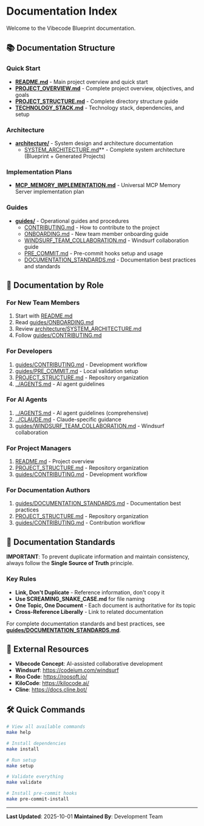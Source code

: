 # Documentation Index

Welcome to the Vibecode Blueprint documentation.

## 📚 Documentation Structure

### Quick Start

- **[README.md](../README.md)** - Main project overview and quick start
- **[PROJECT_OVERVIEW.md](PROJECT_OVERVIEW.md)** - Complete project overview, objectives, and goals
- **[PROJECT_STRUCTURE.md](PROJECT_STRUCTURE.md)** - Complete directory structure guide
- **[TECHNOLOGY_STACK.md](TECHNOLOGY_STACK.md)** - Technology stack, dependencies, and setup

### Architecture

- **[architecture/](architecture/)** - System design and architecture documentation
  - [SYSTEM_ARCHITECTURE.md](architecture/SYSTEM_ARCHITECTURE.md)** - Complete system architecture (Blueprint + Generated Projects)

### Implementation Plans

- **[MCP_MEMORY_IMPLEMENTATION.md](MCP_MEMORY_IMPLEMENTATION.md)** - Universal MCP Memory Server implementation plan

### Guides

- **[guides/](guides/)** - Operational guides and procedures
  - [CONTRIBUTING.md](guides/CONTRIBUTING.md) - How to contribute to the project
  - [ONBOARDING.md](guides/ONBOARDING.md) - New team member onboarding guide
  - [WINDSURF_TEAM_COLLABORATION.md](guides/WINDSURF_TEAM_COLLABORATION.md) - Windsurf collaboration guide
  - [PRE_COMMIT.md](guides/PRE_COMMIT.md) - Pre-commit hooks setup and usage
  - [DOCUMENTATION_STANDARDS.md](guides/DOCUMENTATION_STANDARDS.md) - Documentation best practices and standards

## 🎯 Documentation by Role

### For New Team Members

1. Start with [README.md](../README.md)
2. Read [guides/ONBOARDING.md](guides/ONBOARDING.md)
3. Review [architecture/SYSTEM_ARCHITECTURE.md](architecture/SYSTEM_ARCHITECTURE.md)
4. Follow [guides/CONTRIBUTING.md](guides/CONTRIBUTING.md)

### For Developers

1. [guides/CONTRIBUTING.md](guides/CONTRIBUTING.md) - Development workflow
2. [guides/PRE_COMMIT.md](guides/PRE_COMMIT.md) - Local validation setup
3. [PROJECT_STRUCTURE.md](PROJECT_STRUCTURE.md) - Repository organization
4. [../AGENTS.md](../AGENTS.md) - AI agent guidelines

### For AI Agents

1. [../AGENTS.md](../AGENTS.md) - AI agent guidelines (comprehensive)
2. [../CLAUDE.md](../CLAUDE.md) - Claude-specific guidance
3. [guides/WINDSURF_TEAM_COLLABORATION.md](guides/WINDSURF_TEAM_COLLABORATION.md) - Windsurf collaboration

### For Project Managers

1. [README.md](../README.md) - Project overview
2. [PROJECT_STRUCTURE.md](PROJECT_STRUCTURE.md) - Repository organization
3. [guides/CONTRIBUTING.md](guides/CONTRIBUTING.md) - Development workflow

### For Documentation Authors

1. [guides/DOCUMENTATION_STANDARDS.md](guides/DOCUMENTATION_STANDARDS.md) - Documentation best practices
2. [PROJECT_STRUCTURE.md](PROJECT_STRUCTURE.md) - Repository organization
3. [guides/CONTRIBUTING.md](guides/CONTRIBUTING.md) - Contribution workflow

## 📖 Documentation Standards

**IMPORTANT**: To prevent duplicate information and maintain consistency, always follow the **Single Source of Truth** principle.

### Key Rules

- **Link, Don't Duplicate** - Reference information, don't copy it
- **Use SCREAMING_SNAKE_CASE.md** for file naming
- **One Topic, One Document** - Each document is authoritative for its topic
- **Cross-Reference Liberally** - Link to related documentation

For complete documentation standards and best practices, see **[guides/DOCUMENTATION_STANDARDS.md](guides/DOCUMENTATION_STANDARDS.md)**.

## 🔗 External Resources

- **Vibecode Concept**: AI-assisted collaborative development
- **Windsurf**: <https://codeium.com/windsurf>
- **Roo Code**: <https://roosoft.io/>
- **KiloCode**: <https://kilocode.ai/>
- **Cline**: <https://docs.cline.bot/>

## 🛠️ Quick Commands

```bash
# View all available commands
make help

# Install dependencies
make install

# Run setup
make setup

# Validate everything
make validate

# Install pre-commit hooks
make pre-commit-install
```

---

**Last Updated**: 2025-10-01
**Maintained By**: Development Team
